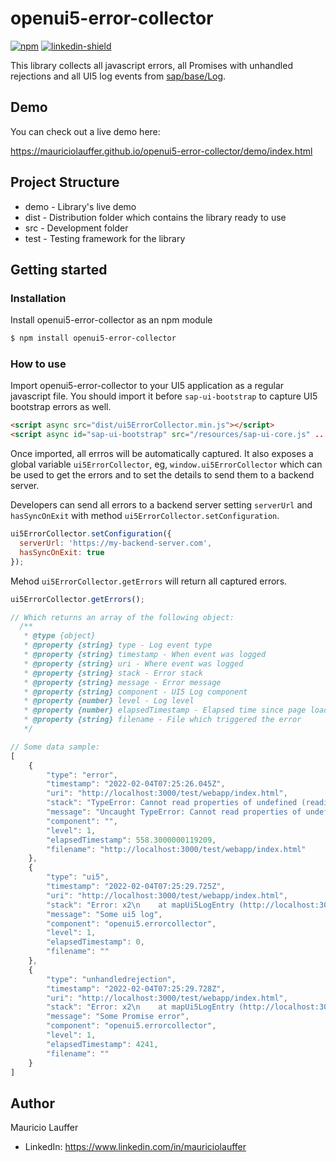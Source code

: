 # openui5-error-collector

[![npm](https://img.shields.io/npm/v/openui5-error-collector)](https://www.npmjs.com/package/openui5-error-collector)
[![linkedin-shield](https://img.shields.io/badge/LinkedIn-black?style=flat-square&logo=linkedin&colorB=555)](https://www.linkedin.com/in/mauriciolauffer)

This library collects all javascript errors, all Promises with unhandled rejections and all UI5 log events from [sap/base/Log](https://openui5.hana.ondemand.com/index.html#/api/module:sap/base/Log).

## Demo

You can check out a live demo here:

<https://mauriciolauffer.github.io/openui5-error-collector/demo/index.html>

## Project Structure

* demo - Library's live demo
* dist - Distribution folder which contains the library ready to use
* src  - Development folder
* test - Testing framework for the library

## Getting started

### Installation

Install openui5-error-collector as an npm module

```sh
$ npm install openui5-error-collector
```

### How to use

Import openui5-error-collector to your UI5 application as a regular javascript file. You should import it before `sap-ui-bootstrap` to  capture UI5 bootstrap errors as well.

```html
<script async src="dist/ui5ErrorCollector.min.js"></script>
<script async id="sap-ui-bootstrap" src="/resources/sap-ui-core.js" ... ></script>
```

Once imported, all errros will be automatically captured. It also exposes a global variable `ui5ErrorCollector`, eg, `window.ui5ErrorCollector` which can be used to get the errors and to set the details to send them to a backend server.

Developers can send all errors to a backend server setting `serverUrl` and `hasSyncOnExit` with method `ui5ErrorCollector.setConfiguration`.

```js
ui5ErrorCollector.setConfiguration({
  serverUrl: 'https://my-backend-server.com',
  hasSyncOnExit: true
});
```

Mehod `ui5ErrorCollector.getErrors` will return all captured errors.

```js
ui5ErrorCollector.getErrors();

// Which returns an array of the following object:
  /**
   * @type {object}
   * @property {string} type - Log event type
   * @property {string} timestamp - When event was logged
   * @property {string} uri - Where event was logged
   * @property {string} stack - Error stack
   * @property {string} message - Error message
   * @property {string} component - UI5 Log component
   * @property {number} level - Log level
   * @property {number} elapsedTimestamp - Elapsed time since page load
   * @property {string} filename - File which triggered the error
   */

// Some data sample:
[
    {
        "type": "error",
        "timestamp": "2022-02-04T07:25:26.045Z",
        "uri": "http://localhost:3000/test/webapp/index.html",
        "stack": "TypeError: Cannot read properties of undefined (reading 'substring')\n    at http://localhost:3000/test/webapp/index.html:30:40",
        "message": "Uncaught TypeError: Cannot read properties of undefined (reading 'substring')",
        "component": "",
        "level": 1,
        "elapsedTimestamp": 558.3000000119209,
        "filename": "http://localhost:3000/test/webapp/index.html"
    },
    {
        "type": "ui5",
        "timestamp": "2022-02-04T07:25:29.725Z",
        "uri": "http://localhost:3000/test/webapp/index.html",
        "stack": "Error: x2\n    at mapUi5LogEntry (http://localhost:3000/src/ui5ErrorCollector.js:39:17)\n    at Object.logUi5LogEntry [as onLogEntry] (http://localhost:3000/src/ui5ErrorCollector.js:26:24)\n    at Object.onLogEntry (https://openui5.hana.ondemand.com/resources/sap-ui-core.js:124:143)\n    at f (https://openui5.hana.ondemand.com/resources/sap-ui-core.js:135:551)\n    at Object.L.error (https://openui5.hana.ondemand.com/resources/sap-ui-core.js:126:27)\n    at h.error (https://openui5.hana.ondemand.com/resources/sap-ui-core.js:141:109)\n    at f.Component.init (http://localhost:3000/test/webapp/Component.js:56:12)\n    at https://openui5.hana.ondemand.com/resources/sap-ui-core.js:315:978\n    at f.constructor (https://openui5.hana.ondemand.com/resources/sap-ui-core.js:315:1062)\n    at f.constructor (https://openui5.hana.ondemand.com/resources/sap-ui-core.js:586:910)",
        "message": "Some ui5 log",
        "component": "openui5.errorcollector",
        "level": 1,
        "elapsedTimestamp": 0,
        "filename": ""
    },
    {
        "type": "unhandledrejection",
        "timestamp": "2022-02-04T07:25:29.728Z",
        "uri": "http://localhost:3000/test/webapp/index.html",
        "stack": "Error: x2\n    at mapUi5LogEntry (http://localhost:3000/src/ui5ErrorCollector.js:39:17)\n    at Object.logUi5LogEntry [as onLogEntry] (http://localhost:3000/src/ui5ErrorCollector.js:26:24)\n    at Object.onLogEntry (https://openui5.hana.ondemand.com/resources/sap-ui-core.js:124:143)\n    at f (https://openui5.hana.ondemand.com/resources/sap-ui-core.js:135:551)\n    at Object.L.error (https://openui5.hana.ondemand.com/resources/sap-ui-core.js:126:27)\n    at h.error (https://openui5.hana.ondemand.com/resources/sap-ui-core.js:141:109)\n    at f.Component.init (http://localhost:3000/test/webapp/Component.js:56:12)\n    at https://openui5.hana.ondemand.com/resources/sap-ui-core.js:315:978\n    at f.constructor (https://openui5.hana.ondemand.com/resources/sap-ui-core.js:315:1062)\n    at f.constructor (https://openui5.hana.ondemand.com/resources/sap-ui-core.js:586:910)",
        "message": "Some Promise error",
        "component": "openui5.errorcollector",
        "level": 1,
        "elapsedTimestamp": 4241,
        "filename": ""
    }
]
```

## Author

Mauricio Lauffer

* LinkedIn: <https://www.linkedin.com/in/mauriciolauffer>
